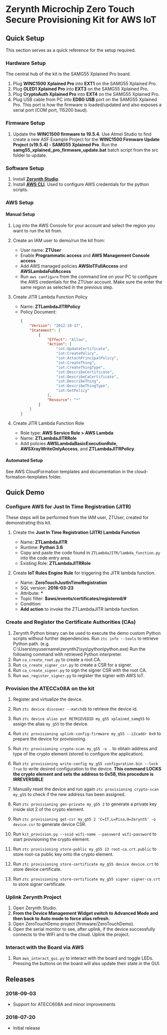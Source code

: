 # Zerynth Microchip Zero Touch Secure Provisioning Kit for AWS IoT

## Quick Setup

This section serves as a quick reference for the setup required.

### Hardware Setup

The central hub of the kit is the SAMG55 Xplained Pro board.

1. Plug **WINC1500 Xplained Pro** into **EXT1** on the SAMG55 Xplained Pro.
2. Plug **OLED1 Xplained Pro** into **EXT3** on the SAMG55 Xplained Pro.
3. Plug **CryptoAuth Xplained Pro** into **EXT4** on the SAMG55 Xplained Pro.
4. Plug USB cable from PC into **EDBG USB** port on the SAMG55 Xplained Pro.
   This port is how the firmware is loaded/updated and also exposes a serial
   port (COM port, 115200 baud).
   
### Firmware Setup

1. Update the **WINC1500 firmware to 19.5.4**. Use Atmel Studio to find create
   a new ASF Example Project for the **WINC1500 Firmware Update Project
   (v19.5.4) - SAMG55 Xplained Pro**. Run the
   **samg55_xplained_pro_firmware_update.bat** batch script from the src
   folder to update.
   
### Software Setup

1. Install [**Zerynth Studio**](https://www.zerynth.com/zerynth-studio/).
2. Install [**AWS CLI**](https://aws.amazon.com/cli/). Used to configure AWS
   credentials for the python scripts.
   
### AWS Setup

#### Manual Setup

1. Log into the AWS Console for your account and select the region you want to
   run the kit from.

2. Create an IAM user to demo/run the kit from:
    - User name: **ZTUser**
    - Enable **Programmatic access** and **AWS Management Console access**
    - Add AWS managed policies **AWSIoTFullAccess** and
      **AWSLambdaFullAccess**
    - Run ```aws configure``` from the command line on your PC to configure
      the AWS credentials for the ZTUser account. Make sure the enter the same
      region as selected in the previous step.
       
3. Create JITR Lambda Function Policy
    - Name: **ZTLambdaJITRPolicy**
    - Policy Document:
        ```json
        {
            "Version": "2012-10-17",
            "Statement": [
                {
                    "Effect": "Allow",
                    "Action": [
                        "iot:UpdateCertificate",
                        "iot:CreatePolicy",
                        "iot:AttachPrincipalPolicy",
                        "iot:CreateThing",
                        "iot:CreateThingType",
                        "iot:DescribeCertificate",
                        "iot:DescribeCaCertificate",
                        "iot:DescribeThing",
                        "iot:DescribeThingType",
                        "iot:GetPolicy"
                    ],
                    "Resource": "*"
                }
            ]
        }
        ```
        
4. Create JITR Lambda Function Role
     - Role type: **AWS Service Role > AWS Lambda**
     - Name: **ZTLambdaJITRRole**
     - Add policies **AWSLambdaBasicExecutionRole**,
       **AWSXrayWriteOnlyAccess**, and **ZTLambdaJITRPolicy**.
       
#### Automated Setup

See AWS CloudFormation templates and documentation in the
cloud-formation-templates folder.

## Quick Demo

### Configure AWS for Just In Time Registration (JITR)

These steps will be performed from the IAM user, ZTUser, created for
demonstrating this kit.

1. Create the **Just In Time Registration (JITR) Lambda Function**
    - Name: **ZTLambdaJITR**
    - Runtime: **Python 3.6**
    - Copy and paste the code found in ```ZTLambdaJITR/lambda_function.py```
      into the code entry area.
	- Existing Role: **ZTLambdaJITRRole**
      
2. Create **IoT Rules Engine Rule** for triggering the JITR lambda function.
    - Name: **ZeroTouchJustInTimeRegistration**
    - SQL version: **2016-03-23**
    - Attribute: **\***
    - Topic filter: **$aws/events/certificates/registered/#**
    - Condition:
    - **Add action** to invoke the ZTLambdaJITR lambda function.
    
### Create and Register the Certificate Authorities (CAs)

1. Zerynth Python binary can be used to execute the demo custom Python scripts without further dependencies. 
   Run ``ztc info --tools`` to retrieve Python path. (e.g. C:\Users\myusername\zerynth2\sys\python\python.exe)
   Run the following command with retrieved Python interpreter.
2. Run ```ca_create_root.py``` to create a root CA.
2. Run ```ca_create_signer_csr.py``` to create a CSR for a signer.
3. Run ```ca_create_signer.py``` to sign the signer CSR with the root CA.
4. Run ```aws_register_signer.py``` to register the signer with AWS IoT.

### Provision the ATECCx08A on the kit

1. Register and virtualize the device.
2. Run ```ztc device discover --matchdb``` to retrieve the device id.
3. Run ```ztc device alias put RETRIEVEDID my_g55 xplained_samg55```  to assign the alias ```my_g55``` to the device.
4. Run ```ztc provisioning uplink-config-firmware my_g55 --i2caddr 0x0``` to prepare the device for provisioning.
5. Run ```ztc provisioning crypto-scan my_g55 -o .``` to obtain address and type of the crypto element (stored to configure the application).
6. Run ```ztc provisioning write-config my_g55 configuration.bin --lock True``` to write desired configuration to the device. **This command LOCKS the crypto element and sets the address to 0x58, this procedure is IRREVERSIBLE**
7. Manually reset the device and run again ```ztc provisioning crypto-scan my_g55``` to check if the new address has been assigned.
8. Run ```ztc provisioning gen-private my_g55 2``` to generate a private key inside slot 2 of the crypto element.
9. Run ```ztc provisioning get-csr my_g55 2 'C=IT,L=Pisa,O=Zerynth' -o device.csr``` to generate device CSR.

10. Run ```kit_provision.py --ssid wifi-name --password wifi-password``` to start provisioning the crypto element.
11. Run ```ztc provisioning store-public my_g55 13 root-ca.crt.public``` to store root-ca public key onto the crypto element.
12. Run ```ztc provisioning store-certificate my_g55 device device.crt``` to store device certificate.
13. Run ```ztc provisioning store-certificate my_g55 signer signer-ca.crt``` to store signer certificate.

### Uplink Zerynth Project

1. Open Zerynth Studio.
2. **From the Device Management Widget switch to Advanced Mode and then back to Auto mode to force alias refresh.**
3. Open ZeroTouchDemo project (firmware/ZeroTouchDemo).
4. Open the serial monitor to see, after uplink, if the device successfully connects to the WiFi and to the cloud.
Uplink the project.
   
### Interact with the Board via AWS

1. Run ```aws_interact_gui.py``` to interact with the board and toggle LEDs.
   Pressing the buttons on the board will also update their state in the GUI.
   
## Releases

### 2018-09-03
- Support for ATECC608A and minor improvements

### 2018-07-20
- Initial release
